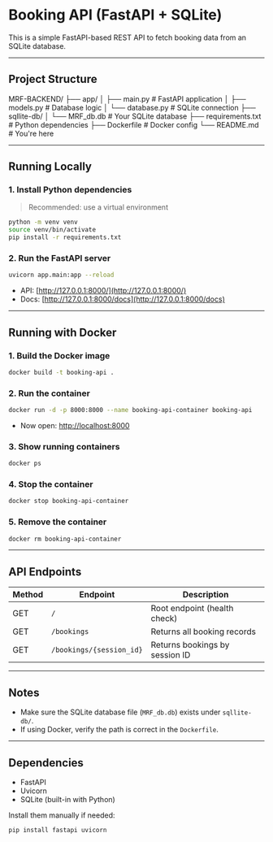 # Booking API (FastAPI + SQLite)

This is a simple FastAPI-based REST API to fetch booking data from an SQLite database.

---

## Project Structure

MRF-BACKEND/
├── app/
│ ├── main.py # FastAPI application
│ ├── models.py # Database logic
│ └── database.py # SQLite connection
├── sqllite-db/
│ └── MRF_db.db # Your SQLite database
├── requirements.txt # Python dependencies
├── Dockerfile # Docker config
└── README.md # You're here


---

## Running Locally

### 1. Install Python dependencies

> Recommended: use a virtual environment

```bash
python -m venv venv
source venv/bin/activate
pip install -r requirements.txt
```

### 2. Run the FastAPI server 

```bash
uvicorn app.main:app --reload
```

* API: [http://127.0.0.1:8000/](http://127.0.0.1:8000/)
* Docs: [http://127.0.0.1:8000/docs](http://127.0.0.1:8000/docs)

---

## Running with Docker

### 1. Build the Docker image

```bash
docker build -t booking-api .
```

### 2. Run the container

```bash
docker run -d -p 8000:8000 --name booking-api-container booking-api
```

* Now open: [http://localhost:8000](http://localhost:8000)

### 3. Show running containers

```bash
docker ps
```

### 4. Stop the container

```bash
docker stop booking-api-container
```

### 5. Remove the container

```bash
docker rm booking-api-container
```

---

## API Endpoints

| Method | Endpoint                 | Description                    |
| ------ | ------------------------ | ------------------------------ |
| GET    | `/`                      | Root endpoint (health check)   |
| GET    | `/bookings`              | Returns all booking records    |
| GET    | `/bookings/{session_id}` | Returns bookings by session ID |

---

## Notes

* Make sure the SQLite database file (`MRF_db.db`) exists under `sqllite-db/`.
* If using Docker, verify the path is correct in the `Dockerfile`.

---

## Dependencies

* FastAPI
* Uvicorn
* SQLite (built-in with Python)

Install them manually if needed:

```bash
pip install fastapi uvicorn
```